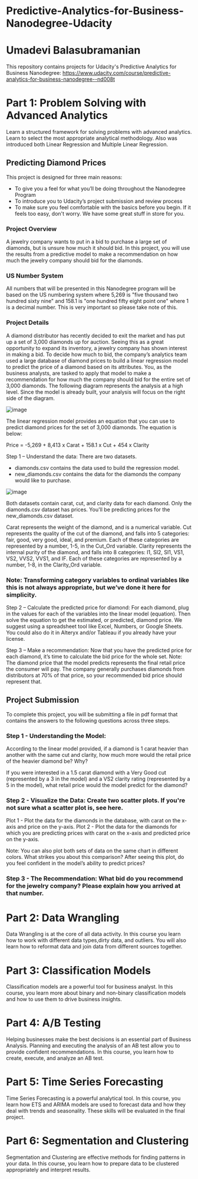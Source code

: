 # Predictive-Analytics-for-Business-Nanodegree-Udacity

# Umadevi Balasubramanian

This repository contains projects for Udacity's Predictive Analytics for Business Nanodegree: https://www.udacity.com/course/predictive-analytics-for-business-nanodegree--nd008t
# Part 1: Problem Solving with Advanced Analytics
Learn a structured framework for solving problems with advanced analytics. Learn to select the most appropriate analytical methodology. 
Also was introduced both Linear Regression and Multiple Linear Regression.

## Predicting Diamond Prices
This project is designed for three main reasons:

- To give you a feel for what you’ll be doing throughout the Nanodegree Program
- To introduce you to Udacity’s project submission and review process
- To make sure you feel comfortable with the basics before you begin. If it feels too easy, don't worry. We have some great stuff in store for you.

### Project Overview
A jewelry company wants to put in a bid to purchase a large set of diamonds, but is unsure how much it should bid. In this project, you will use the results from a predictive model to make a recommendation on how much the jewelry company should bid for the diamonds.

### US Number System
All numbers that will be presented in this Nanodegree program will be based on the US numbering system where 5,269 is "five thousand two hundred sixty nine" and 158.1 is "one hundred fifty eight point one" where 1 is a decimal number. This is very important so please take note of this.

### Project Details
A diamond distributor has recently decided to exit the market and has put up a set of 3,000 diamonds up for auction. Seeing this as a great opportunity to expand its inventory, a jewelry company has shown interest in making a bid. To decide how much to bid, the company’s analytics team used a large database of diamond prices to build a linear regression model to predict the price of a diamond based on its attributes. You, as the business analysts, are tasked to apply that model to make a recommendation for how much the company should bid for the entire set of 3,000 diamonds.
The following diagram represents the analysis at a high level. Since the model is already built, your analysis will focus on the right side of the diagram.

![image](https://user-images.githubusercontent.com/76995852/123613633-455f1b00-d80c-11eb-8253-ea564ddf97c4.png)

The linear regression model provides an equation that you can use to predict diamond prices for the set of 3,000 diamonds. The equation is below:

Price = -5,269 + 8,413 x Carat + 158.1 x Cut + 454 x Clarity

 Step 1 – Understand the data: There are two datasets.

- diamonds.csv contains the data used to build the regression model.
- new_diamonds.csv contains the data for the diamonds the company would like to purchase.

![image](https://user-images.githubusercontent.com/76995852/123613518-2b253d00-d80c-11eb-86c0-9d122dd967a1.png)

Both datasets contain carat, cut, and clarity data for each diamond. Only the diamonds.csv dataset has prices. You'll be predicting prices for the new_diamonds.csv dataset.

Carat represents the weight of the diamond, and is a numerical variable.
Cut represents the quality of the cut of the diamond, and falls into 5 categories: fair, good, very good, ideal, and premium. Each of these categories are represented by a number, 1-5, in the Cut_Ord variable.
Clarity represents the internal purity of the diamond, and falls into 8 categories: I1, SI2, SI1, VS1, VS2, VVS2, VVS1, and IF. Each of these categories are represented by a number, 1-8, in the Clarity_Ord variable.

### Note: Transforming category variables to ordinal variables like this is not always appropriate, but we’ve done it here for simplicity.
Step 2 – Calculate the predicted price for diamond: For each diamond, plug in the values for each of the variables into the linear model (equation). Then solve the equation to get the estimated, or predicted, diamond price. We suggest using a spreadsheet tool like Excel, Numbers, or Google Sheets. You could also do it in Alteryx and/or Tableau if you already have your license.

Step 3 – Make a recommendation: Now that you have the predicted price for each diamond, it’s time to calculate the bid price for the whole set. Note: The diamond price that the model predicts represents the final retail price the consumer will pay. The company generally purchases diamonds from distributors at 70% of that price, so your recommended bid price should represent that.

## Project Submission
To complete this project, you will be submitting a file in pdf format that contains the answers to the following questions across three steps.

### Step 1 - Understanding the Model:

According to the linear model provided, if a diamond is 1 carat heavier than another with the same cut and clarity, how much more would the retail price of the heavier diamond be? Why?

If you were interested in a 1.5 carat diamond with a Very Good cut (represented by a 3 in the model) and a VS2 clarity rating (represented by a 5 in the model), what retail price would the model predict for the diamond?

### Step 2 - Visualize the Data: Create two scatter plots. If you're not sure what a scatter plot is, see here.

Plot 1 - Plot the data for the diamonds in the database, with carat on the x-axis and price on the y-axis.
Plot 2 - Plot the data for the diamonds for which you are predicting prices with carat on the x-axis and predicted price on the y-axis.

Note: You can also plot both sets of data on the same chart in different colors.
What strikes you about this comparison? After seeing this plot, do you feel confident in the model’s ability to predict prices?

### Step 3 - The Recommendation: What bid do you recommend for the jewelry company? Please explain how you arrived at that number.


# Part 2: Data Wrangling
Data Wrangling is at the core of all data activity. In this course you learn how to work with different data types,dirty data, and outliers. 
You will also learn how to reformat data and join data from different sources together.
# Part 3: Classification Models
Classification models are a powerful tool for business analyst. In this course, you learn more about binary and non-binary classification models 
and how to use them to drive business insights.
# Part 4: A/B Testing
Helping businesses make the best decisions is an essential part of Business Analysis. Planning and executing the analysis of an AB test allow 
you to provide confident recommendations. In this course, you learn how to create, execute, and analyze an AB test.
# Part 5: Time Series Forecasting
Time Series Forecasting is a powerful analytical tool. In this course, you learn how ETS and ARIMA models are used to forecast data and 
how they deal with trends and seasonality. These skills will be evaluated in the final project.
# Part 6: Segmentation and Clustering
Segmentation and Clustering are effective methods for finding patterns in your data. In this course, you learn how to prepare data to be 
clustered appropriately and interpret results.
